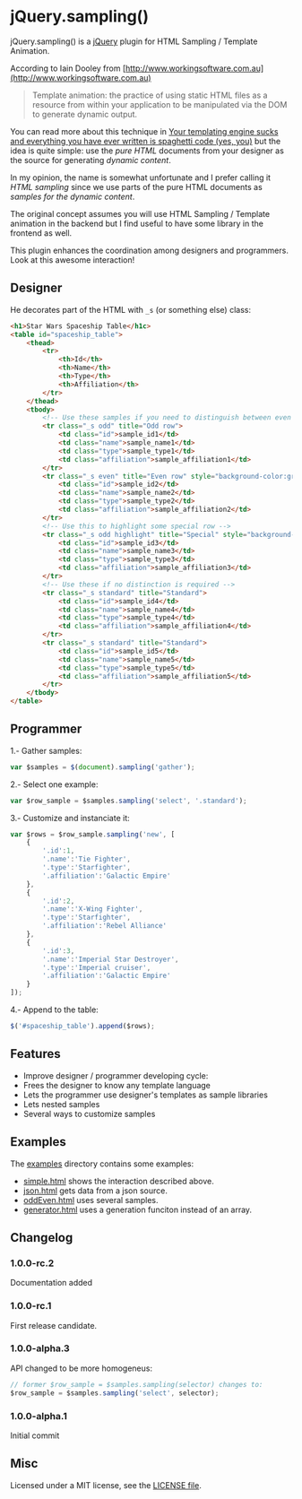 jQuery.sampling()
=================

jQuery.sampling() is a [jQuery](http://jquery.com/) plugin for HTML Sampling / Template Animation.

According to Iain Dooley from [http://www.workingsoftware.com.au](http://www.workingsoftware.com.au)

> Template animation: the practice of using static HTML files as a resource from within your application to be manipulated via the DOM to generate dynamic output.

You can read more about this technique in [Your templating engine sucks and everything you have ever written is spaghetti code (yes, you)](http://www.workingsoftware.com.au/page/Your_templating_engine_sucks_and_everything_you_have_ever_written_is_spaghetti_code_yes_you) but the idea is quite simple: use the *pure HTML* documents from your designer as the source for generating *dynamic content*.

In my opinion, the name is somewhat unfortunate and I prefer calling it *HTML sampling* since we use parts of the pure HTML documents as *samples for the dynamic content*.

The original concept assumes you will use HTML Sampling / Template animation in the backend but I find useful to have some library in the frontend as well.

This plugin enhances the coordination among designers and programmers. Look at this awesome interaction!

## Designer
He decorates part of the HTML with `_s` (or something else) class:

```html
<h1>Star Wars Spaceship Table</h1c>
<table id="spaceship_table">
    <thead>
        <tr>
            <th>Id</th>
            <th>Name</th>
            <th>Type</th>
            <th>Affiliation</th>
        </tr>
    </thead>
    <tbody>
        <!-- Use these samples if you need to distinguish between even and odd rows -->
        <tr class="_s odd" title="Odd row">
            <td class="id">sample_id1</td>
            <td class="name">sample_name1</td>
            <td class="type">sample_type1</td>
            <td class="affiliation">sample_affiliation1</td>
        </tr>
        <tr class="_s even" title="Even row" style="background-color:grey;">
            <td class="id">sample_id2</td>
            <td class="name">sample_name2</td>
            <td class="type">sample_type2</td>
            <td class="affiliation">sample_affiliation2</td>
        </tr>
        <!-- Use this to highlight some special row -->
        <tr class="_s odd highlight" title="Special" style="background-color:pink; font-weight:bold;">
            <td class="id">sample_id3</td>
            <td class="name">sample_name3</td>
            <td class="type">sample_type3</td>
            <td class="affiliation">sample_affiliation3</td>
        </tr>
        <!-- Use these if no distinction is required -->
        <tr class="_s standard" title="Standard">
            <td class="id">sample_id4</td>
            <td class="name">sample_name4</td>
            <td class="type">sample_type4</td>
            <td class="affiliation">sample_affiliation4</td>
        </tr>
        <tr class="_s standard" title="Standard">
            <td class="id">sample_id5</td>
            <td class="name">sample_name5</td>
            <td class="type">sample_type5</td>
            <td class="affiliation">sample_affiliation5</td>
        </tr>
    </tbody>
</table>
```

## Programmer

1.- Gather samples:

```javascript
var $samples = $(document).sampling('gather');
```

2.- Select one example:

```javascript
var $row_sample = $samples.sampling('select', '.standard');
```

3.- Customize and instanciate it:

```javascript
var $rows = $row_sample.sampling('new', [
    {
        '.id':1,
        '.name':'Tie Fighter',
        '.type':'Starfighter',
        '.affiliation':'Galactic Empire'
    },
    {
        '.id':2,
        '.name':'X-Wing Fighter',
        '.type':'Starfighter',
        '.affiliation':'Rebel Alliance'
    },
    {
        '.id':3,
        '.name':'Imperial Star Destroyer',
        '.type':'Imperial cruiser',
        '.affiliation':'Galactic Empire'
    }
]);
```

4.- Append to the table:

```javascript
$('#spaceship_table').append($rows);
```

Features
--------
 * Improve designer / programmer developing cycle:
  * Frees the designer to know any template language
  * Lets the programmer use designer's templates as sample libraries
 * Lets nested samples
 * Several ways to customize samples

Examples
--------

The [examples](https://github.com/lodr/jquery.sampling/blob/master/examples) directory contains some examples:

* [simple.html](https://github.com/lodr/jquery.sampling/blob/master/examples/simple.html) shows the interaction described above.
* [json.html](https://github.com/lodr/jquery.sampling/blob/master/examples/json.html) gets data from a json source.
* [oddEven.html](https://github.com/lodr/jquery.sampling/blob/master/examples/oddEven.html) uses several samples.
* [generator.html](https://github.com/lodr/jquery.sampling/blob/master/examples/simple.html) uses a generation funciton instead of an array.

Changelog
---------

### 1.0.0-rc.2

Documentation added

### 1.0.0-rc.1

First release candidate.

### 1.0.0-alpha.3

API changed to be more homogeneus:

```javascript
// former $row_sample = $samples.sampling(selector) changes to:
$row_sample = $samples.sampling('select', selector);
```

### 1.0.0-alpha.1

Initial commit

Misc
----

Licensed under a MIT license, see the [LICENSE file](https://github.com/lodr/jquery.tr/blob/master/LICENSE).

